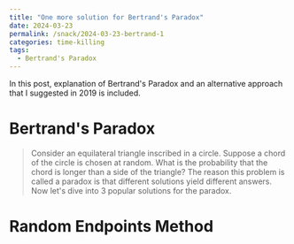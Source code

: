 ```yaml
---
title: "One more solution for Bertrand's Paradox"
date: 2024-03-23
permalink: /snack/2024-03-23-bertrand-1
categories: time-killing
tags:
  - Bertrand's Paradox
---
```


In this post, explanation of Bertrand's Paradox and an alternative approach that I suggested in 2019 is included.

# Bertrand's Paradox
> Consider an equilateral triangle inscribed in a circle. Suppose a chord of the circle is chosen at random. What is the probability that the chord is longer than a side of the triangle?
The reason this problem is called a paradox is that different solutions yield different answers. Now let's dive into 3 popular solutions for the paradox.

# Random Endpoints Method
